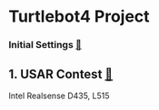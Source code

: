 # Turtlebot4 Project
### Initial Settings [🔗](https://blu-y.github.io/turtle/)

## 1. USAR Contest [🔗](./create_engineering/README.md)


Intel Realsense D435, L515